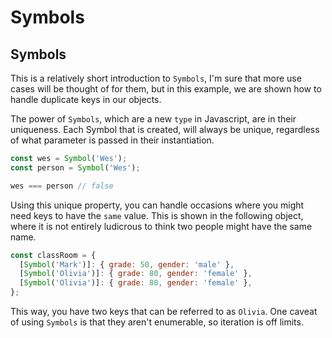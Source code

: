 # Symbols

## Symbols

This is a relatively short introduction to `Symbols`, I'm sure that more use cases will be thought of for them, but in this example, we are shown how to handle duplicate keys in our objects.

The power of `Symbols`, which are a new `type` in Javascript, are in their uniqueness. Each Symbol that is created, will always be unique, regardless of what parameter is passed in their instantiation.

``` javascript
const wes = Symbol('Wes');
const person = Symbol('Wes');

wes === person // false
```

Using this unique property, you can handle occasions where you might need keys to have the `same` value. This is shown in the following object, where it is not entirely ludicrous to think two people might have the same name.

``` javascript
const classRoom = {
  [Symbol('Mark')]: { grade: 50, gender: 'male' },
  [Symbol('Olivia')]: { grade: 80, gender: 'female' },
  [Symbol('Olivia')]: { grade: 80, gender: 'female' },
};
```

This way, you have two keys that can be referred to as `Olivia`. One caveat of using `Symbols` is that they aren't enumerable, so iteration is off limits.
